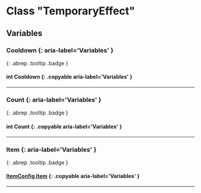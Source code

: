 # Class "TemporaryEffect"
## Variables
### Cooldown {: aria-label='Variables' }
[ ](#){: .abrep .tooltip .badge }
#### int Cooldown  {: .copyable aria-label='Variables' }

___ 
### Count {: aria-label='Variables' }
[ ](#){: .abrep .tooltip .badge }
#### int Count  {: .copyable aria-label='Variables' }

___ 
### Item {: aria-label='Variables' }
[ ](#){: .abrep .tooltip .badge }
#### [ItemConfig Item](../rep/ItemConfig_Item) {: .copyable aria-label='Variables' }

___ 
